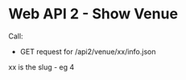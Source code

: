 # Web API 2 - Show Venue

Call:
  *  GET request for /api2/venue/xx/info.json

xx is the slug - eg 4




